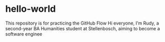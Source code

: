 # hello-world
This repository is for practicing the GitHub Flow
Hi everyone, I’m Rudy, a second-year BA Humanities student at Stellenbosch, aiming to become a software enginee
